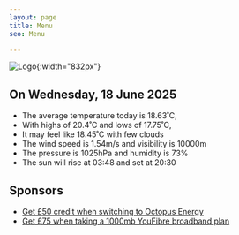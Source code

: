 ```yaml
---
layout: page
title: Menu
seo: Menu

---
```


![Logo](/images/logo.jpg){:width="832px"}

<!-- weather_marker starts -->
## On Wednesday, 18 June 2025

- The average temperature today is 18.63˚C,
- With highs of 20.4˚C and lows of 17.75˚C,
- It may feel like 18.45˚C with few clouds
- The wind speed is 1.54m/s and visibility is 10000m
- The pressure is 1025hPa and humidity is 73%
- The sun will rise at 03:48 and set at 20:30

<!-- weather_marker ends -->

## Sponsors

- [Get £50 credit when switching to Octopus Energy](https://bit.ly/3oD1nnS)
- [Get £75 when taking a 1000mb YouFibre broadband plan](https://aklam.io/91zWhU?)
